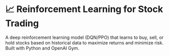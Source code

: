 # 📈 Reinforcement Learning for Stock Trading

A deep reinforcement learning model (DQN/PPO) that learns to buy, sell, or hold stocks based on historical data to maximize returns and minimize risk. Built with Python and OpenAI Gym.
